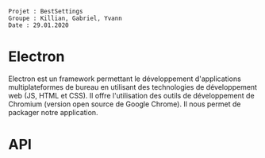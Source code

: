     Projet : BestSettings
    Groupe : Killian, Gabriel, Yvann
    Date : 29.01.2020

# Electron
Electron est un framework permettant le développement d'applications multiplateformes de bureau en utilisant des technologies de développement web (JS, HTML et CSS). Il offre l'utilisation des outils de développement de Chromium (version open source de Google Chrome). Il nous permet de packager notre application.



# API